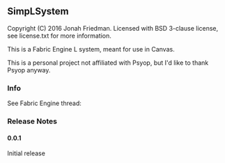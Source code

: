 ## SimpLSystem

Copyright (C) 2016 Jonah Friedman. Licensed with BSD 3-clause license, see license.txt for more information.

This is a Fabric Engine L system, meant for use in Canvas. 

This is a personal project not affiliated with Psyop, but I'd like to thank Psyop anyway. 

### Info

See Fabric Engine thread: 

### Release Notes

#### 0.0.1

Initial release